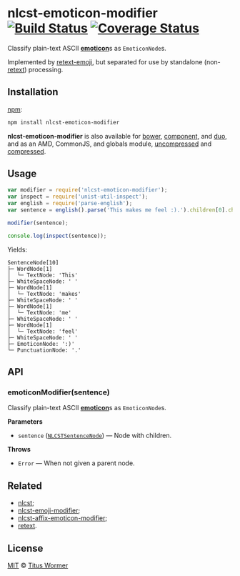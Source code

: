 # nlcst-emoticon-modifier [![Build Status](https://img.shields.io/travis/wooorm/nlcst-emoticon-modifier.svg)](https://travis-ci.org/wooorm/nlcst-emoticon-modifier) [![Coverage Status](https://img.shields.io/codecov/c/github/wooorm/nlcst-emoticon-modifier.svg)](https://codecov.io/github/wooorm/nlcst-emoticon-modifier)

Classify plain-text ASCII [**emoticon**](https://github.com/wooorm/emoticon)s
as `EmoticonNode`s.

Implemented by [retext-emoji](https://github.com/wooorm/retext-emoji), but
separated for use by standalone (non-[retext](https://github.com/wooorm/retext))
processing.

## Installation

[npm](https://docs.npmjs.com/cli/install):

```bash
npm install nlcst-emoticon-modifier
```

**nlcst-emoticon-modifier** is also available for [bower](http://bower.io/#install-packages),
[component](https://github.com/componentjs/component), and
[duo](http://duojs.org/#getting-started), and as an AMD, CommonJS, and globals
module, [uncompressed](nlcst-emoticon-modifier.js) and [compressed](nlcst-emoticon-modifier.min.js).

## Usage

```javascript
var modifier = require('nlcst-emoticon-modifier');
var inspect = require('unist-util-inspect');
var english = require('parse-english');
var sentence = english().parse('This makes me feel :).').children[0].children[0];

modifier(sentence);

console.log(inspect(sentence));
```

Yields:

```text
SentenceNode[10]
├─ WordNode[1]
│  └─ TextNode: 'This'
├─ WhiteSpaceNode: ' '
├─ WordNode[1]
│  └─ TextNode: 'makes'
├─ WhiteSpaceNode: ' '
├─ WordNode[1]
│  └─ TextNode: 'me'
├─ WhiteSpaceNode: ' '
├─ WordNode[1]
│  └─ TextNode: 'feel'
├─ WhiteSpaceNode: ' '
├─ EmoticonNode: ':)'
└─ PunctuationNode: '.'
```

## API

### emoticonModifier(sentence)

Classify plain-text ASCII [**emoticon**](https://github.com/wooorm/emoticon)s
as `EmoticonNode`s.

**Parameters**

*   `sentence` ([`NLCSTSentenceNode`](https://github.com/wooorm/nlcst#sentencenode))
    — Node with children.

**Throws**

*   `Error` — When not given a parent node.

## Related

*   [nlcst](https://github.com/wooorm/nlcst);
*   [nlcst-emoji-modifier](https://github.com/wooorm/nlcst-emoji-modifier);
*   [nlcst-affix-emoticon-modifier](https://github.com/wooorm/nlcst-affix-emoticon-modifier);
*   [retext](https://github.com/wooorm/retext).

## License

[MIT](LICENSE) © [Titus Wormer](http://wooorm.com)
